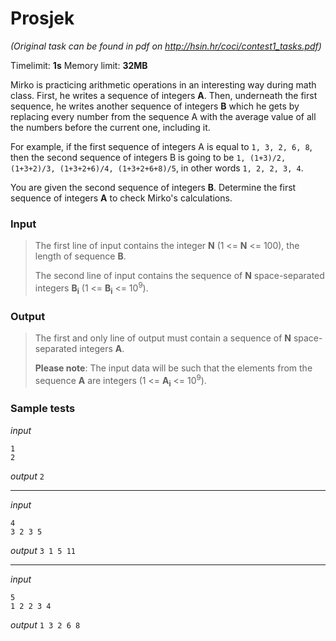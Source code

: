 # Prosjek

*(Original task can be found in pdf on http://hsin.hr/coci/contest1_tasks.pdf)*

Timelimit: **1s**
Memory limit: **32MB**

Mirko is practicing arithmetic operations in an interesting way during math class. First, he writes a sequence of integers **A**. Then, underneath the first sequence, he writes another sequence of integers **B** which he gets by replacing every number from the sequence A with the average value of all the numbers before the current one, including it.

For example, if the first sequence of integers A is equal to
```1, 3, 2, 6, 8```, then the second sequence of integers B is going to be
```1, (1+3)/2, (1+3+2)/3, (1+3+2+6)/4, (1+3+2+6+8)/5```, in other words ```1, 2, 2, 3, 4```.

You are given the second sequence of integers **B**. Determine the first sequence of integers **A** to check Mirko's calculations.

### Input
> The first line of input contains the integer **N** (1 <= **N** <= 100), the length of sequence **B**.
>
> The second line of input contains the sequence of **N** space-separated integers **B<sub>i</sub>** (1 <= **B<sub>i</sub>** <= 10<sup>9</sup>).

### Output
> The first and only line of output must contain a sequence of **N** space-separated integers **A**.
>
> **Please note**: The input data will be such that the elements from the sequence **A** are integers (1 <= **A<sub>i</sub>** <= 10<sup>9</sup>).

### Sample tests
_input_

```
1
2
```
_output_
`2`

---
_input_

```
4
3 2 3 5
```

_output_
`3 1 5 11`

---
_input_

```
5
1 2 2 3 4
```

_output_
`1 3 2 6 8`